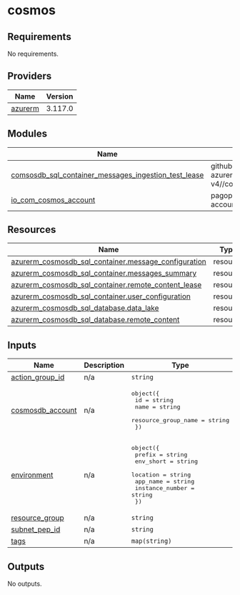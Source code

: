 # cosmos

<!-- BEGIN_TF_DOCS -->
## Requirements

No requirements.

## Providers

| Name | Version |
|------|---------|
| <a name="provider_azurerm"></a> [azurerm](#provider\_azurerm) | 3.117.0 |

## Modules

| Name | Source | Version |
|------|--------|---------|
| <a name="module_comsosdb_sql_container_messages_ingestion_test_lease"></a> [comsosdb\_sql\_container\_messages\_ingestion\_test\_lease](#module\_comsosdb\_sql\_container\_messages\_ingestion\_test\_lease) | github.com/pagopa/terraform-azurerm-v4//cosmosdb_sql_container | v1.2.1 |
| <a name="module_io_com_cosmos_account"></a> [io\_com\_cosmos\_account](#module\_io\_com\_cosmos\_account) | pagopa/dx-azure-cosmos-account/azurerm | ~> 0 |

## Resources

| Name | Type |
|------|------|
| [azurerm_cosmosdb_sql_container.message_configuration](https://registry.terraform.io/providers/hashicorp/azurerm/latest/docs/resources/cosmosdb_sql_container) | resource |
| [azurerm_cosmosdb_sql_container.messages_summary](https://registry.terraform.io/providers/hashicorp/azurerm/latest/docs/resources/cosmosdb_sql_container) | resource |
| [azurerm_cosmosdb_sql_container.remote_content_lease](https://registry.terraform.io/providers/hashicorp/azurerm/latest/docs/resources/cosmosdb_sql_container) | resource |
| [azurerm_cosmosdb_sql_container.user_configuration](https://registry.terraform.io/providers/hashicorp/azurerm/latest/docs/resources/cosmosdb_sql_container) | resource |
| [azurerm_cosmosdb_sql_database.data_lake](https://registry.terraform.io/providers/hashicorp/azurerm/latest/docs/resources/cosmosdb_sql_database) | resource |
| [azurerm_cosmosdb_sql_database.remote_content](https://registry.terraform.io/providers/hashicorp/azurerm/latest/docs/resources/cosmosdb_sql_database) | resource |

## Inputs

| Name | Description | Type | Default | Required |
|------|-------------|------|---------|:--------:|
| <a name="input_action_group_id"></a> [action\_group\_id](#input\_action\_group\_id) | n/a | `string` | n/a | yes |
| <a name="input_cosmosdb_account"></a> [cosmosdb\_account](#input\_cosmosdb\_account) | n/a | <pre>object({<br/>    id                  = string<br/>    name                = string<br/>    resource_group_name = string<br/>  })</pre> | n/a | yes |
| <a name="input_environment"></a> [environment](#input\_environment) | n/a | <pre>object({<br/>    prefix          = string<br/>    env_short       = string<br/>    location        = string<br/>    app_name        = string<br/>    instance_number = string<br/>  })</pre> | n/a | yes |
| <a name="input_resource_group"></a> [resource\_group](#input\_resource\_group) | n/a | `string` | n/a | yes |
| <a name="input_subnet_pep_id"></a> [subnet\_pep\_id](#input\_subnet\_pep\_id) | n/a | `string` | n/a | yes |
| <a name="input_tags"></a> [tags](#input\_tags) | n/a | `map(string)` | n/a | yes |

## Outputs

No outputs.
<!-- END_TF_DOCS -->
